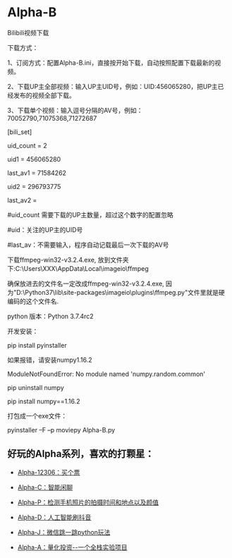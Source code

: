 # Alpha-B
Bilibili视频下载

下载方式：

1、订阅方式：配置Alpha-B.ini，直接按开始下载，自动按照配置下载最新的视频。

2、下载UP主全部视频：输入UP主UID号，例如：UID:456065280，把UP主已经发布的视频全部下载。

3、下载单个视频：输入逗号分隔的AV号，例如：70052790,71075368,71272687

[bili_set]

uid_count = 2

uid1 = 456065280

last_av1 = 71584262

uid2 = 296793775

last_av2 = 

#uid_count 需要下载的UP主数量，超过这个数字的配置忽略

#uid：关注的UP主的UID号

#last_av：不需要输入，程序自动记载最后一次下载的AV号

下载ffmpeg-win32-v3.2.4.exe, 放到文件夹下:C:\Users\XXX\AppData\Local\imageio\ffmpeg

确保放进去的文件名一定改成ffmpeg-win32-v3.2.4.exe, 因为"D:\Python37\lib\site-packages\imageio\plugins\ffmpeg.py"文件里就是硬编码的这个文件名.

python 版本：Python 3.7.4rc2

开发安装：

pip install pyinstaller

如果报错，请安装numpy1.16.2

ModuleNotFoundError: No module named 'numpy.random.common'

pip uninstall numpy

pip install numpy==1.16.2

打包成一个exe文件：

pyinstaller –F –p moviepy Alpha-B.py


## 好玩的Alpha系列，喜欢的打颗星：

- [Alpha-12306：买个票](https://github.com/kinghows/Alpha-12306)

- [Alpha-C：智能闲聊](https://github.com/kinghows/Alpha-C)

- [Alpha-P：检测手机照片的拍摄时间和地点以及颜值](https://github.com/kinghows/Alpha-P)

- [Alpha-D：人工智能刷抖音](https://github.com/kinghows/Alpha-D)

- [Alpha-J：微信跳一跳python玩法](https://github.com/kinghows/Alpha-J)

- [Alpha-A：量化投资--一个全栈实验项目](https://github.com/kinghows/Alpha-A)
